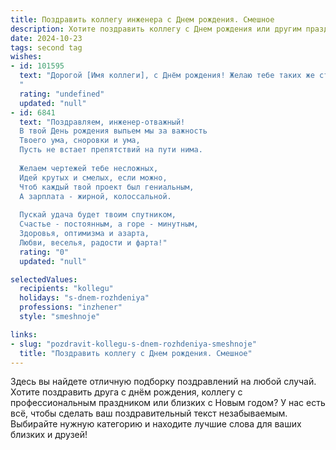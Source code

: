 ```yaml
---
title: Поздравить коллегу инженера c Днем рождения. Смешное
description: Хотите поздравить коллегу c Днем рождения или другим праздником? Наш ИИ создаст незабываемое поздравление, а вы обязательно выделитесь среди других.  
date: 2024-10-23
tags: second tag
wishes:
- id: 101595
  text: "Дорогой [Имя коллеги], с Днём рождения! Желаю тебе таких же стабильных и мощных показателей в жизни, как у твоих инженерных расчетов! Пусть в твоей жизни будет минимум ошибок и максимум приятных неожиданностей, а шестеренки судьбы крутятся только в твою пользу!  Пусть твой день рождения будет полон веселья, а год – успехов, достойных самого лучшего инженера!
  "
  rating: "undefined"
  updated: "null"
- id: 6841
  text: "Поздравляем, инженер-отважный!
  В твой День рождения выпьем мы за важность
  Твоего ума, сноровки и ума,
  Пусть не встает препятствий на пути нима.
  
  Желаем чертежей тебе несложных,
  Идей крутых и смелых, если можно,
  Чтоб каждый твой проект был гениальным,
  А зарплата - жирной, колоссальной.
  
  Пускай удача будет твоим спутником,
  Счастье - постоянным, а горе - минутным,
  Здоровья, оптимизма и азарта,
  Любви, веселья, радости и фарта!"
  rating: "0"
  updated: "null"

selectedValues:
  recipients: "kollegu"
  holidays: "s-dnem-rozhdeniya"
  professions: "inzhener"
  style: "smeshnoje"

links:
- slug: "pozdravit-kollegu-s-dnem-rozhdeniya-smeshnoje"
  title: "Поздравить коллегу c Днем рождения. Смешное"
---
```


Здесь вы найдете отличную подборку поздравлений на любой случай. 
Хотите поздравить друга с днём рождения, коллегу с профессиональным праздником или близких с Новым годом? У нас есть всё, чтобы сделать ваш поздравительный текст незабываемым. Выбирайте нужную категорию и находите лучшие слова для ваших близких и друзей!
